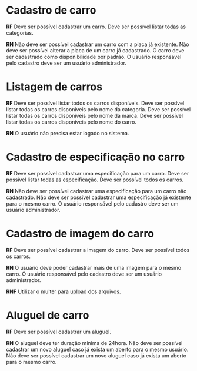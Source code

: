 # Cadastro de carro

**RF**
Deve ser possível cadastrar um carro.
Deve ser possível listar todas as categorias.

**RN**
Não deve ser possível cadastrar um carro com a placa já existente.
Não deve ser possível alterar a placa de um carro já cadastrado.
O carro deve ser cadastrado como disponibilidade por padrão.
O usuário responsável pelo cadastro deve ser um usuário administrador.

# Listagem de carros

**RF**
Deve ser possível listar todos os carros disponíveis.
Deve ser possível listar todas os carros disponíveis pelo nome da categoria.
Deve ser possível listar todas os carros disponíveis pelo nome da marca.
Deve ser possível listar todas os carros disponíveis pelo nome do carro.

**RN**
O usuário não precisa estar logado no sistema.

# Cadastro de especificação no carro

**RF**
Deve ser possível cadastrar uma especificação para um carro.
Deve ser possível listar todas as especificação.
Deve ser possível todos os carros.

**RN**
Não deve ser possível cadastrar uma especificação para um carro não cadastrado.
Não deve ser possível cadastrar uma especificação já existente para o mesmo carro.
O usuário responsável pelo cadastro deve ser um usuário administrador.

# Cadastro de imagem do carro

**RF**
Deve ser possível cadastrar a imagem do carro.
Deve ser possível todos os carros.

**RN**
O usuário deve poder cadastrar mais de uma imagem para o mesmo carro.
O usuário responsável pelo cadastro deve ser um usuário administrador.

**RNF**
Utilizar o multer para upload dos arquivos.

# Aluguel de carro

**RF**
Deve ser possível cadastrar um aluguel.

**RN**
O aluguel deve ter duração mínima de 24hora.
Não deve ser possível cadastrar um novo aluguel caso já exista um aberto para o mesmo usuário.
Não deve ser possível cadastrar um novo aluguel caso já exista um aberto para o mesmo carro.
